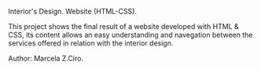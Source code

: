 
Interior's Design.
Website (HTML-CSS).

This project shows the final result of a website 
developed with HTML & CSS, its content allows an easy understanding and navegation 
between the services offered in relation with the interior design.

Author: Marcela Z.Ciro.
